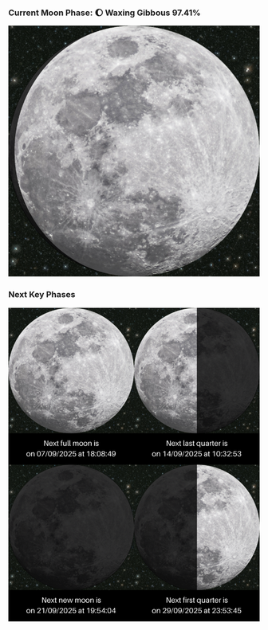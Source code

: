 ### Current Moon Phase: 🌔 Waxing Gibbous 97.41%
![Moon Phase](moonphase.png)
### Next Key Phases
![Gallery](gallery.png)